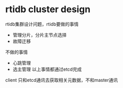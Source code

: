 # rtidb cluster design

rtidb集群设计问题，rtidb要做的事情
* 管理分片，分片主节点选择
* 故障迁移

不做的事情
* 心跳管理
* 选主管理
以上事情都通过etcd完成

client 只和etcd通讯去获取相关元数据，不和master通讯


